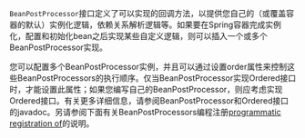 `BeanPostProcessor`接口定义了可以实现的回调方法，以提供您自己的（或覆盖容器的默认）实例化逻辑，依赖关系解析逻辑等。如果要在Spring容器完成实例化，配置和初始化bean之后实现某些自定义逻辑，则可以插入一个或多个BeanPostProcessor实现。

您可以配置多个BeanPostProcessor实例，并且可以通过设置order属性来控制这些BeanPostProcessors的执行顺序。仅当BeanPostProcessor实现Ordered接口时，才能设置此属性；如果您编写自己的BeanPostProcessor，则应考虑实现Ordered接口。有关更多详细信息，请参阅BeanPostProcessor和Ordered接口的javadoc。另请参阅下面有关BeanPostProcessors编程注册[programmatic registration of](https://docs.spring.io/spring/docs/4.3.20.RELEASE/spring-framework-reference/htmlsingle/#beans-factory-programmatically-registering-beanpostprocessors)的说明。

